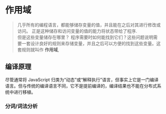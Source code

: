 # 作用域
>几乎所有的编程语言，都能够储存变量的值，并且能在之后对其进行修改或访问。 正是这种储存和访问变量的值的能力将状态带给了程序.<br>
>但是这些变量储存在哪里？ 程序需要时如何能找到它们？这些问题说明需要一套设计良好的规则来存储变量，并且之后可以方便的找到这些变量。这套规则就叫作 __作用域__,

## 编译原理
<p>尽管通常将 JavaScript 归类为“动态”或“解释执行”语言，但事实上它是一门编译语言。但与传统的编译语言不同，它不是提前编译的，编译结果也不能在分布式系 统中进行移植。
</p>

### 分词/词法分析


